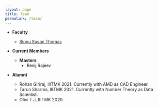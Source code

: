 ```yaml
---
layout: page
title: Team
permalink: /team/
---
```

* **Faculty**
  <br/>
  * [Sinnu Susan Thomas](https://sinnuthomas.github.io/bio/)

* **Current Members**
  <br/>
  * **Masters**
    <br/>
    * Renij Rajeev 
  
* **Alumni**
  <br/>  
  * Rohan Giriraj, IIITMK 2021. Currently with AMD as CAD Engineer. 
  * Tarun Sharma, IIITMK 2021. Currently with Number Theory as Data Scientist.
  * Olivi T J, IIITMK 2020. 
